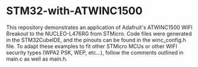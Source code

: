 # STM32-with-ATWINC1500
This repository demonstrates an application of Adafruit's ATWINC1500 WIFI Breakout to the NUCLEO-L476RG from STMicro. Code files were generated in the STM32CubeIDE, and the pinouts can be found in the winc_config.h file. To adapt these examples to fit other STMicro MCUs or other WIFI security types (WPA2 PSK, WEP, etc...), follow the comments outlined in main.c as well as main.h.   
